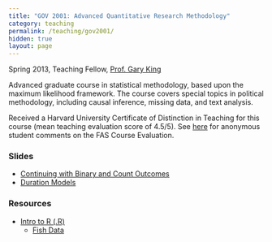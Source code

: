 ```yaml
---
title: "GOV 2001: Advanced Quantitative Research Methodology"
category: teaching
permalink: /teaching/gov2001/
hidden: true
layout: page
---
```


Spring 2013, Teaching Fellow, [Prof. Gary King](http://gking.harvard.edu/)

Advanced graduate course in statistical methodology, based upon the
maximum likelihood framework. The course covers special topics in
political methodology, including causal inference, missing data,
and text analysis.

Received a Harvard University Certificate of Distinction in Teaching for this course (mean teaching evaluation score of 4.5/5). See [here](/assets/gov2001/Kashin_GOV2001_Spring2013_Comments.pdf) for anonymous student comments on the FAS Course Evaluation.

### Slides

* [Continuing with Binary and Count Outcomes](/assets/gov2001/Section8p.pdf)
* [Duration Models](/assets/gov2001/Section9p.pdf)

### Resources
* [Intro to R (.R)](/assets/gov2001/intror.R)
  * [Fish Data](/assets/gov2001/fish.RData)
